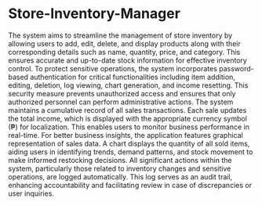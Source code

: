 # Store-Inventory-Manager

The system aims to streamline the management of store inventory by allowing users to add, edit, delete, and display products along with their corresponding details such as name, quantity, price, and category. This ensures accurate and up-to-date stock information for effective inventory control.  To protect sensitive operations, the system incorporates password-based authentication for critical functionalities including item addition, editing, deletion, log viewing, chart generation, and income resetting. This security measure prevents unauthorized access and ensures that only authorized personnel can perform administrative actions. The system maintains a cumulative record of all sales transactions. Each sale updates the total income, which is displayed with the appropriate currency symbol (₱) for localization. This enables users to monitor business performance in real-time. For better business insights, the application features graphical representation of sales data. A chart displays the quantity of all sold items, aiding users in identifying trends, demand patterns, and stock movement to make informed restocking decisions. All significant actions within the system, particularly those related to inventory changes and sensitive operations, are logged automatically. This log serves as an audit trail, enhancing accountability and facilitating review in case of discrepancies or user inquiries.
